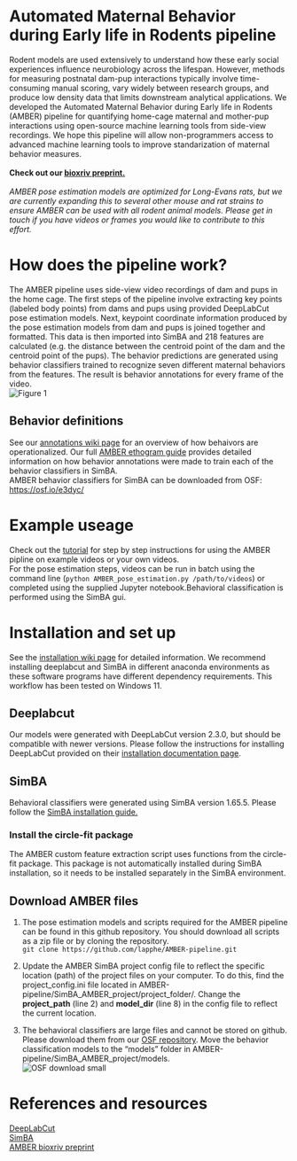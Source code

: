# Automated Maternal Behavior during Early life in Rodents pipeline

Rodent models are used extensively to understand how these early social experiences influence neurobiology across the lifespan. However, methods for measuring postnatal dam-pup interactions typically involve time-consuming manual scoring, vary widely between research groups, and produce low density data that limits downstream analytical applications. We developed the Automated Maternal Behavior during Early life in Rodents (AMBER) pipeline for quantifying home-cage maternal and mother-pup interactions using open-source machine learning tools from side-view recordings. We hope this pipeline will allow non-programmers access to advanced machine learning tools to improve standarization of maternal behavior measures. <br> <br>
**Check out our [bioxriv preprint.](https://www.biorxiv.org/content/10.1101/2023.09.15.557946v1)** <br> <br>
_AMBER pose estimation models are optimized for Long-Evans rats, but we are currently expanding this to several other mouse and rat strains to ensure AMBER can be used with all rodent animal models. Please get in touch if you have videos or frames you would like to contribute to this effort._ <br>

# How does the pipeline work?
The AMBER pipeline uses side-view video recordings of dam and pups in the home cage. The first steps of the pipeline involve extracting key points (labeled body points) from dams and pups using provided DeepLabCut pose estimation models. Next, keypoint coordinate information produced by the pose estimation models from dam and pups is joined together and formatted. This data is then imported into SimBA and 218 features are calculated (e.g. the distance between the centroid point of the dam and the centroid point of the pups). The behavior predictions are generated using behavior classifiers trained to recognize seven different maternal behaviors from the features. The result is behavior annotations for every frame of the video. <br>
![Figure 1](https://github.com/lapphe/AMBER-pipeline/assets/53009913/0b442b48-a238-4fd2-a065-322480bc6060)
<br>
## Behavior definitions
See our [annotations wiki page](https://github.com/lapphe/AMBER-pipeline/wiki/Behavior-annotation-information) for an overview of how behaivors are operationalized. Our full [AMBER ethogram guide](https://docs.google.com/document/d/1YB2kZJxlYC2BvaRYZfWjrgPuMP7aJ4sWBeQbfwD3xLA/edit?usp=sharing) provides detailed information on how behavior annotations were made to train each of the behavior classifiers in SimBA. <br>
AMBER behavior classifiers for SimBA can be downloaded from OSF: https://osf.io/e3dyc/ <br>

# Example useage
Check out the [tutorial](https://github.com/lapphe/AMBER-pipeline/blob/main/tutorial.md) for step by step instructions for using the AMBER pipline on example videos or your own videos.<br>
For the pose estimation steps, videos can be run in batch using the command line (`python AMBER_pose_estimation.py /path/to/videos`) or completed using the supplied Jupyter notebook.Behavioral classification is performed using the SimBA gui. 

# Installation and set up
See the [installation wiki page](https://github.com/lapphe/AMBER-pipeline/wiki/Installations-and-set-up) for detailed information. We recommend installing deeplabcut and SimBA in different anaconda environments as these software programs have different dependency requirements. 
This workflow has been tested on Windows 11. <br>
## Deeplabcut
Our models were generated with DeepLabCut version 2.3.0, but should be compatible with newer versions. 
Please follow the instructions for installing DeepLabCut provided on their [installation documentation page](https://deeplabcut.github.io/DeepLabCut/docs/installation.html). 
## SimBA
Behavioral classifiers were generated using SimBA version 1.65.5. Please follow the [SimBA installation guide.](https://github.com/sgoldenlab/simba/blob/master/docs/installation.md)
 <br> 

### Install the circle-fit package
The AMBER custom feature extraction script uses functions from the circle-fit package. This package is not automatically installed during SimBA installation, so it needs to be installed separately in the SimBA environment. 

## Download AMBER files
1. The pose estimation models and scripts required for the AMBER pipeline can be found in this github repository. You should download all scripts as a zip file or by cloning the repository. <br>
`git clone https://github.com/lapphe/AMBER-pipeline.git` <br>

2. Update the AMBER SimBA project config file to reflect the specific location (path) of the project files on your computer. To do this, find the project_config.ini file located in AMBER-pipeline/SimBA_AMBER_project/project_folder/. Change the **project_path** (line 2) and **model_dir** (line 8) in the config file to reflect the current location. <br>
4. The behavioral classifiers are large files and cannot be stored on github. Please download them from our [OSF repository](https://osf.io/e3dyc/). Move the behavior classification models to the “models” folder in AMBER-pipeline/SimBA_AMBER_project/models.<br>
![OSF download small](https://user-images.githubusercontent.com/53009913/232550321-32c23eca-334e-4c9e-a762-39e07590a962.png)

# References and resources
[DeepLabCut](https://github.com/DeepLabCut/DeepLabCut) <br>
[SimBA](https://github.com/sgoldenlab/simba/tree/master)<br>
[AMBER bioxriv preprint](https://www.biorxiv.org/content/10.1101/2023.09.15.557946v1)

